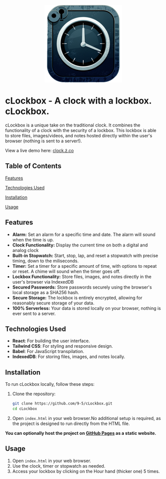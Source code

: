 <p align="center"><img src="assets\cLockbox.png" height="250" width="250"/></p>

# cLockbox - A clock with a lockbox. cLockbox.

cLockbox is a unique take on the traditional clock. It combines the functionality of a clock with the security of a lockbox. This lockbox is able to store files, images/videos, and notes hosted directly within the user's browser (nothing is sent to a server!).


View a live demo here: [clock.ż.co](https://clock.ż.co/)

## Table of Contents

[Features](#features)

[Technologies Used](#technologies-used)

[Installation](#installation)

[Usage](#usage)

## Features

- **Alarm:** Set an alarm for a specific time and date. The alarm will sound when the time is up.
- **Clock Functionality:** Display the current time on both a digital and analog clock
- **Built-in Stopwatch:** Start, stop, lap, and reset a stopwatch with precise timing, down to the miliseconds.
- **Timer:** Set a timer for a specific amount of time, with options to repeat or reset. A chime will sound when the timer goes off.
- **Lockbox Functionality:** Store files, images, and notes directly in the user's browser via IndexedDB
- **Secured Passwords:** Store passwords securely using the browser's local storage as a SHA256 hash.
- **Secure Storage:** The lockbox is entirely encrypted, allowing for reasonably secure storage of your data.
- **100% Serverless:** Your data is stored locally on your browser, nothing is ever sent to a server.

## Technologies Used

- **React**: For building the user interface.
- **Tailwind CSS**: For styling and responsive design.
- **Babel**: For JavaScript transpilation.
- **IndexedDB**: For storing files, images, and notes locally.

## Installation

To run cLockbox locally, follow these steps:

1. Clone the repository:
   ```bash
   git clone https://github.com/9-5/cLockbox.git
   cd cLockbox
   ```

2. Open `index.html` in your web browser.No additional setup is required, as the project is designed to run directly from the HTML file.

**You can optionally host the project on [GitHub Pages](https://pages.github.com/) as a static website.**

## Usage
1. Open `index.html` in your web browser.
2. Use the clock, timer or stopwatch as needed.
3. Access your lockbox by clicking on the Hour hand (thicker one) 5 times.
